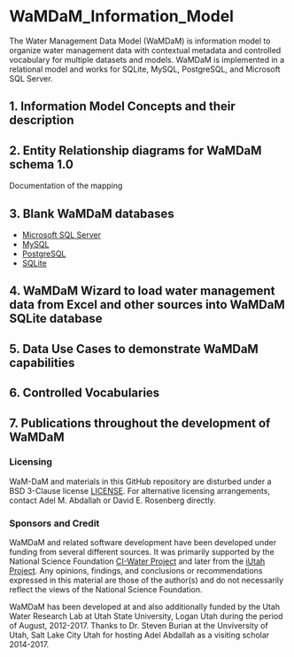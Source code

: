 # WaMDaM_Information_Model

The Water Management Data Model (WaMDaM) is information model to organize water management data with contextual metadata and controlled vocabulary for multiple datasets and models. WaMDaM is implemented in a relational model and works for SQLite, MySQL, PostgreSQL, and Microsoft SQL Server. 

## 1. Information Model Concepts and their description



## 2. Entity Relationship diagrams for WaMDaM schema 1.0

Documentation of the mapping 


## 3. Blank WaMDaM databases 
* [Microsoft SQL Server]()
* [MySQL]()
* [PostgreSQL]()
* [SQLite]()



## 4. WaMDaM Wizard to load water management data from Excel and other sources into WaMDaM SQLite database 




## 5. Data Use Cases to demonstrate WaMDaM capabilities 




## 6. Controlled Vocabularies



## 7. Publications throughout the development of WaMDaM




### Licensing  
WaM-DaM and materials in this GitHub repository are disturbed under a BSD 3-Clause license [LICENSE](/LICENSE.md). 
For alternative licensing arrangements, contact Adel M. Abdallah or David E. Rosenberg directly.    


### Sponsors and Credit  
WaMDaM and related software development have been developed under funding from several different sources. It was primarily supported by the National Science Foundation <a href="http://www.nsf.gov/awardsearch/showAward?AWD_ID=1135482" target="_blank">CI-Water Project</a> and later from the <a href="https://www.nsf.gov/awardsearch/showAward?AWD_ID=1208732" target="_blank">iUtah Project</a>. 
Any opinions, findings, and conclusions or recommendations expressed in this material are those of the author(s) and do not necessarily reflect the views of the National Science Foundation.    

WaMDaM has been developed at and also additionally funded by the Utah Water Research Lab at Utah State University, Logan Utah during the period of August, 2012-2017. Thanks to Dr. Steven Burian at the Unviversity of Utah, Salt Lake City Utah for hosting Adel Abdallah as a visiting scholar 2014-2017.  

